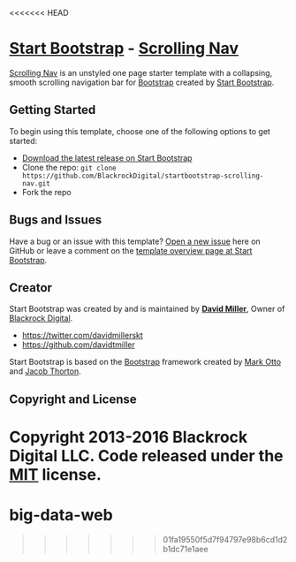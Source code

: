 <<<<<<< HEAD
# [Start Bootstrap](http://startbootstrap.com/) - [Scrolling Nav](http://startbootstrap.com/template-overviews/scrolling-nav/)

[Scrolling Nav](http://startbootstrap.com/template-overviews/scrolling-nav/) is an unstyled one page starter template with a collapsing, smooth scrolling navigation bar for [Bootstrap](http://getbootstrap.com/) created by [Start Bootstrap](http://startbootstrap.com/).

## Getting Started

To begin using this template, choose one of the following options to get started:
* [Download the latest release on Start Bootstrap](http://startbootstrap.com/template-overviews/scrolling-nav/)
* Clone the repo: `git clone https://github.com/BlackrockDigital/startbootstrap-scrolling-nav.git`
* Fork the repo

## Bugs and Issues

Have a bug or an issue with this template? [Open a new issue](https://github.com/BlackrockDigital/startbootstrap-scrolling-nav/issues) here on GitHub or leave a comment on the [template overview page at Start Bootstrap](http://startbootstrap.com/template-overviews/scrolling-nav/).

## Creator

Start Bootstrap was created by and is maintained by **[David Miller](http://davidmiller.io/)**, Owner of [Blackrock Digital](http://blackrockdigital.io/).

* https://twitter.com/davidmillerskt
* https://github.com/davidtmiller

Start Bootstrap is based on the [Bootstrap](http://getbootstrap.com/) framework created by [Mark Otto](https://twitter.com/mdo) and [Jacob Thorton](https://twitter.com/fat).

## Copyright and License

Copyright 2013-2016 Blackrock Digital LLC. Code released under the [MIT](https://github.com/BlackrockDigital/startbootstrap-scrolling-nav/blob/gh-pages/LICENSE) license.
=======
# big-data-web
>>>>>>> 01fa19550f5d7f94797e98b6cd1d2b1dc71e1aee
